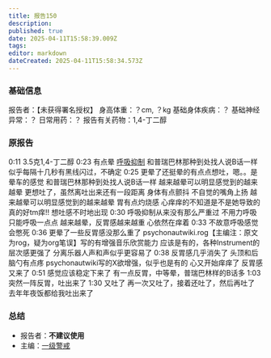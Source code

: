 ```yaml
---
title: 报告150
description: 
published: true
date: 2025-04-11T15:58:39.009Z
tags: 
editor: markdown
dateCreated: 2025-04-11T15:58:34.573Z
---
```


### 基础信息
报告者：【未获得署名授权】
身高体重：？cm, ？kg
基础身体疾病：？
基础神经异常：？
日常用药：？
报告有关药物：1,4-丁二醇

### 原报告
0:11 3.5克1,4-丁二醇
0:23 有点晕 [呼吸抑制](/drug_effect/呼吸抑制) 和普瑞巴林那种到处找人说B话一样 似乎每隔十几秒有黑线闪过，不确定
0:25 更晕了还挺晕的有点点想吐，嗯。。是晕车的感觉 和普瑞巴林那种到处找人说B话一样 越来越晕可以明显感觉到的越来越晕 更想吐了，虽然离吐出来还有一段距离 身体有点颤抖 不自觉的嘴角上扬 越来越晕可以明显感觉到的越来越晕 胃有点灼烧感 心痒痒的不知道是不是她导致的 真的好tm痒!! 想吐感不时地出现
0:30 呼吸抑制从来没有那么严重过 不用力呼吸只能呼吸一点点 越来越晕，反胃感越来越重 心依然在痒着
0:33 不故意呼吸感觉会憋死
0:36 更晕了一些反胃感没那么重了 psychonautwiki.rog【主编注：原文为rog，疑为org笔误】写的有增强音乐欣赏能力 应该是有的，各种Instrument的层次感更强了 分离乐器人声和声似乎更容易了
0:38 反胃感几乎消失了 头顶和后脑勺有点疼 psychonautwiki写的X欲增强，似乎也是有的 心又开始痒痒了 反胃感又来了
0:51 感觉应该稳定下来了 有一点反胃，中等晕，普瑞巴林样的B话多
1:03 突然一阵反胃，吐出来了
1:30 又吐了 再一次又吐了，接着还吐了，然后再吐了 去年年夜饭都给我吐出来了

### 总结
- 报告者：**不建议使用**
- 主编：[一级警戒](/drug/药物警戒)
